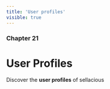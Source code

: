 ```yaml
---
title: 'User profiles'
visible: true
---
```


### Chapter 21

# User Profiles

Discover the **user profiles** of sellacious 
